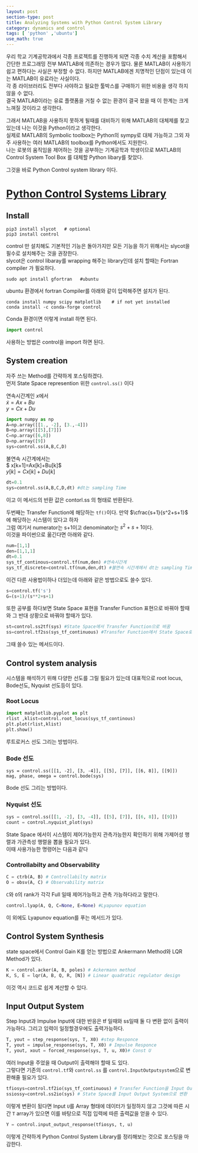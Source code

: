 ```yaml
---
layout: post
section-type: post
title: Analyzing Systems with Python Control System Library
category: dynamics and control
tags: [ 'python' ,'ubuntu']
use_math: true
---
```


우리 학교 기계공학과에서 각종 프로젝트를 진행하게 되면 각종 수치 계산을 포함해서 간단한 프로그래밍 전부 MATLAB에 의존하는 경우가 많다.
물론 MATLAB이 사용하기 쉽고 편하다는 사실은 부정할 수 없다. 하지만 MATLAB에겐 치명적인 단점이 있는데 이는 MATLAB이 유료라는 사실이다.\
각 종 라이브러리도 전부다 사야하고 필요한 툴박스를 구매하기 위한 비용을 생각 하지 않을 수 없다.\
결국 MATLAB이라는 유료 플랫폼을 거칠 수 없는 환경이 결국 왔을 때 이 한계는 크게 느껴질 것이라고 생각한다.

그래서 MATLAB을 사용하지 못하게 될때를 대비하기 위해 MATLAB의 대체제를 찾고 있는데 나는 이것을 Python이라고 생각한다.\
실제로 MATLAB의 Symbolic toolbox는 Python의 sympy로 대체 가능하고 그외 자주 사용하는 여러 MATLAB의 toolbox를 Python에서도 지원한다.\
나는 로봇의 움직임을 제어하는 것을 공부하는 기계공학과 학생이므로 MATLAB의 Control System Tool Box 를 대체할 Python libary를 찾았다.

그것을 바로 Python Control system library 이다.

# [Python Control Systems Library](https://python-control.readthedocs.io/en/0.9.0/)
## Install
```dotnetcli
pip3 install slycot   # optional
pip3 install control
```
control 만 설치해도 기본적인 기능은 돌아가지만 모든 기능을 하기 위해서는 slycot을 필수로 설치해주는 것을 권장한다.\
slycot은 control libaray를 wrapping 해주는 library인데 설치 할때는 Fortran compiler 가 필요하다.


```dotnetcli
sudo apt install gfortran   #ubuntu
```
ubuntu 환경에서 fortran Compiler를 아래와 같이 입력해주면 설치가 된다.


```dotnetcli
conda install numpy scipy matplotlib    # if not yet installed
conda install -c conda-forge control
```
Conda 환경이면 이렇게 install 하면 된다.


```python
import control
```
사용하는 방법은 control을 import 하면 된다.


## System creation
자주 쓰는 Method를 간략하게 포스팅하겠다.\
먼저 State Space represention 위한 ```control.ss()``` 이다

연속시간계인 $x$에서\
$\dot{x}=Ax+Bu$\
$y=Cx+Du$

```python
import numpy as np
A=np.array([[1., -2], [3.,-4]])
B=np.array([[5],[7]])
C=np.array([6,8])
D=np.array([9])
sys=control.ss(A,B,C,D)
```
불연속 시간계에서는\
$ x[k+1]=Ax[k]+Bu[k]$\
$y[k]=Cx[k]+Du[k]$

```python
dt=0.1
sys=control.ss(A,B,C,D,dt) #dt는 sampling Time
```
이고 이 메서드의 반환 값은 contorl.ss 의 형태로 반환된다.

두번째는 Transfer Function에 해당하는 ```tf()```이다.
만약 $\cfrac{s+1}{s^2+s+1}$ 에 해당하는 시스템이 있다고 하자\
그럼 여기서 numerator는 s+1이고 denominator는 $s^2+s+1$이다.\
이것을 파이썬으로 옮긴다면 아래와 같다.

```python
num=[1,1]
den=[1,1,1]
dt=0.1
sys_tf_continous=control.tf(num,den) #연속시간계
sys_tf_discrete=control.tf(num,den,dt) #불연속 시간계에서 dt는 sampling Time
```
이건 다른 사용법이하나 더있는데 아래와 같은 방법으로도 쓸수 있다.

```python
s=control.tf('s')
G=(s+1)/(s**2+s+1)
```
또한 공부를 하다보면 State Space 표현을 Transfer Function 표현으로 바꿔야 할때와 그 반대 상황으로 바꿔야 할때가 있다.
```python
st=control.ss2tf(sys) #State Space에서 Transfer Function으로 바꿈
ss=control.tf2ss(sys_tf_continuous) #Transfer Function에서 State Space로 바꿈
```
그때 쓸수 있는 메서드이다.




## Control system analysis
시스템을 해석하기 위해 다양한 선도를 그릴 필요가 있는데 대표적으로 root locus, Bode선도, Nyquist 선도등이 있다.


### Root Locus
```python
import matplotlib.pyplot as plt
rlist ,klist=control.root_locus(sys_tf_continous)
plt.plot(rlist,klist)
plt.show()
```
루트로커스 선도 그리는 방법이다.


### Bode 선도
```pyhton
sys = control.ss([[1, -2], [3, -4]], [[5], [7]], [[6, 8]], [[9]])
mag, phase, omega = control.bode(sys)
```
Bode 선도 그리는 방법이다.


### Nyquist 선도
```python
sys = control.ss([[1, -2], [3, -4]], [[5], [7]], [[6, 8]], [[9]])
count = control.nyquist_plot(sys)
```
State Space 에서이 시스템이 제어가능한지 관측가능한지 확인하기 위해 가제어성 행렬과 가관측성 행렬을 뽑을 필요가 있다.\
이때 사용가능한 명령어는 다음과 같다

### Controllabilty and Observability
```python
C = ctrb(A, B) # Controllabilty matrix
O = obsv(A, C) # Observability matrix
```
```C```와 ```O```의 rank가 각각 Full 일때 제어가능하고 관측 가능하다라고 말한다.


```python
control.lyap(A, Q, C=None, E=None) #Lyapunov equation
```
이 외에도 Lyapunov equation를 푸는 메서드가 있다.


## Control System Synthesis
state space에서 Control Gain K를 얻는 방법으로 Ankermann Method와 LQR Method가 있다.
```python
K = control.acker(A, B, poles) # Ackermann method
K, S, E = lqr(A, B, Q, R, [N]) # Linear quadratic regulator design
```
이것 역시 코드로 쉽게 계산할 수 있다.


## Input Output System
Step Input과 Impulse Input에 대한 반응은 tf 일때와 ss일때 둘 다 변환 없이 출력이 가능하다. 그리고 입력이 일정할경우에도 출력가능하다.
```python
T, yout = step_response(sys, T, X0) #step Responce
T, yout = impulse_response(sys, T, X0) # Impulse Responce
T, yout, xout = forced_response(sys, T, u, X0)# Const U
```
여러 Input을 주었을 때 Output이 출력해야 할때 도 있다.\
그렇다면 기존의 ```control.tf```와 ```control.ss``` 를 ```control.InputOutputsystem```으로 변환해줄 필요가 있다.

```python
tfiosys=control.tf2io(sys_tf_continuous) # Transfer Function을 Input Output System으로 변환
ssiossy=control.ss2io(sys) # State Space를 Input Output System으로 변환
```

이렇게 변환이 됬다면 Input ```U```를 Array 형태에 데이터가 일정하지 않고 그것에 따른 시간 ```T``` array가 있으면 이를 바탕으로 직접 입력에 따른 출력값을 얻을 수 있다.

```python
Y = control.input_output_response(tfiosys, t, u)
``` 

이렇게 간략하게 Python Control System Library를 정리해보는 것으로 포스팅을 마감한다.